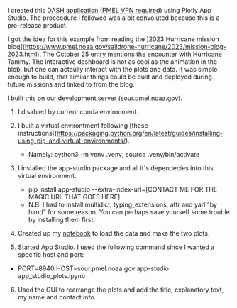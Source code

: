 I created this [DASH application (PMEL VPN required)](https://dash.pmel.noaa.gov/tammy) using Plotly App Studio. The proceedure I followed was a bit convoluted because this is a pre-release product.

I got the idea for this example from reading the ]2023 Hurricane mission blog](https://www.pmel.noaa.gov/saildrone-hurricane/2023/mission-blog-2023.html). The October 25 entry mentions the encounter with Hurricane Tammy. The interactive dashboard is not as cool as the animation in the blob, but one can actaully interact with the plots and data. It was simple enough to build, that similar things could be built and deployed during future missions and linked to from the blog.

I built this on our development server (sour.pmel.noaa.gov).

1. I disabled by current conda environment.
2. I built a virtual environtment following [these instructions[(https://packaging.python.org/en/latest/guides/installing-using-pip-and-virtual-environments/).
    * Namely: python3 -m venv .venv; source .venv/bin/activate
3. I installed the app-studio package and all it's dependecies into this virtual environment.
   * pip install app-studio --extra-index-url=[CONTACT ME FOR THE MAGIC URL THAT GOES HERE].
   * N.B. I had to install multidict, typing_extensions, attr and yarl "by hand" for some reason. You can perhaps save yourself some trouble by installing them first.
  
4. Created up my [notebook]() to load the data and make the two plots.
5. Started App Studio. I used the following command since I wanted a specific host and port:
  * PORT=8940;HOST=sour.pmel.noaa.gov app-studio app_studio_plots.ipynb
6. Used the GUI to rearrange the plots and add the title, explanatory text, my name and contact info.
